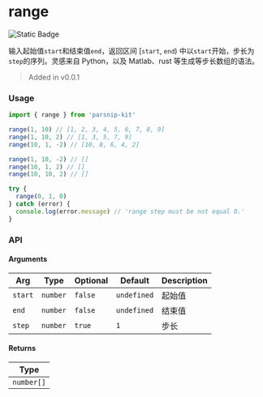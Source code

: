 # range
![Static Badge](https://img.shields.io/badge/Coverage-100.00%-FF8C00)
      
输入起始值`start`和结束值`end`，返回区间 [`start`, `end`) 中以`start`开始，步长为`step`的序列。灵感来自 Python，以及 Matlab、rust 等生成等步长数组的语法。

> Added in v0.0.1



### Usage

```ts
import { range } from 'parsnip-kit'

range(1, 10) // [1, 2, 3, 4, 5, 6, 7, 8, 9]
range(1, 10, 2) // [1, 3, 5, 7, 9]
range(10, 1, -2) // [10, 8, 6, 4, 2]

range(1, 10, -2) // []
range(10, 1, 2) // []
range(10, 10, 2) // []

try {
  range(0, 1, 0)
} catch (error) {
  console.log(error.message) // 'range step must be not equal 0.'
}
```


### API

#### Arguments

| Arg | Type | Optional | Default | Description |
| --- | --- | --- | --- | --- |
| `start` | `number` | `false` | `undefined` | 起始值  |
| `end` | `number` | `false` | `undefined` | 结束值   |
| `step` | `number` | `true` | `1` | 步长   |

#### Returns

| Type |
| ---  |
| `number[]`  |
